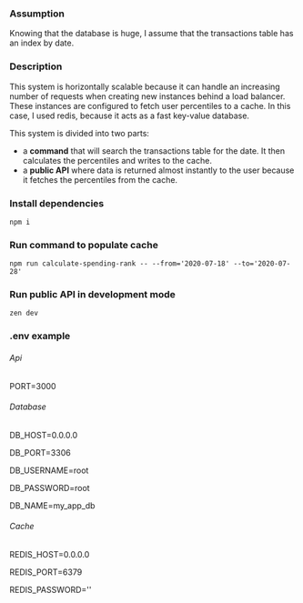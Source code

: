 ### Assumption
Knowing that the database is huge, I assume that the transactions table has an index by date.


### Description
This system is horizontally scalable because it can handle an increasing number of requests when creating new instances behind a load balancer. These instances are configured to fetch user percentiles to a cache. In this case, I used redis, because it acts as a fast key-value database.

This system is divided into two parts:
 - a **command** that will search the transactions table for the date. It then calculates the percentiles and writes to the cache.
 - a **public API** where data is returned almost instantly to the user because it fetches the percentiles from the cache.


### Install dependencies
`npm i`

### Run command to populate cache
`npm run calculate-spending-rank -- --from='2020-07-18' --to='2020-07-28'`


### Run public API in development mode
`zen dev`


### .env example
###### Api
PORT=3000

###### Database
DB_HOST=0.0.0.0

DB_PORT=3306

DB_USERNAME=root

DB_PASSWORD=root

DB_NAME=my_app_db

###### Cache
REDIS_HOST=0.0.0.0

REDIS_PORT=6379

REDIS_PASSWORD=''
